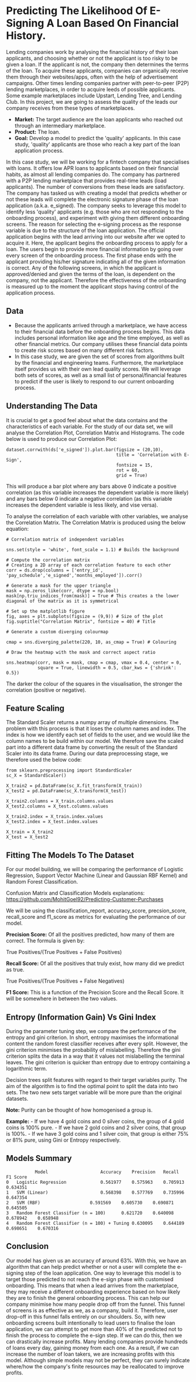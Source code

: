 # Predicting The Likelihood Of E-Signing A Loan Based On Financial History.

Lending companies work by analysing the financial history of their loan applicants, and choosing whether or not the applicant is too risky to be given a loan. If the applicant is not, the company then determines the terms of the loan. To acquire these applicants, companies can organically receive them through their websites/apps, often with the help of advertisement campaigns. Other times lending companies partner with peer-to-peer (P2P) lending marketplaces, in order to acquire leeds of possible applicants. Some example marketplaces include Upstart, Lending Tree, and Lending Club. In this project, we are going to assess the quality of the leads our company receives from these types of marketplaces.

- **Market:** The target audience are the loan applicants who reached out through an intermediary marketplace.
- **Product:** The loan.
- **Goal:** Develop a model to predict the 'quality' applicants. In this case study, 'quality' applicants are those who reach a key part of the loan application process.

In this case study, we will be working for a fintech company that specialises with loans. It offers low APR loans to applicants based on their financial habits, as almost all lending companies do. The company has partnered with a P2P lending marketplace that provides real-time leads (load applicants). The number of conversions from these leads are satisfactory.
The company has tasked us with creating a model that predicts whether or not these leads will complete the electronic signature phase of the loan application (a.k.a. e_signed). The company seeks to leverage this model to identify less 'quality' applicants (e.g. those who are not responding to the onboarding process), and experiment with giving them different onboarding screens.
The reason for selecting the e-signing process as the response variable is due to the structure of the loan application.
The official application begins with the lead arriving into our website after we opted to acquire it. Here, the applicant begins the onboarding process to apply for a loan. The users begin to provide more financial information by going over every screen of the onboarding process. The first phase ends with the applicant providing his/her signature indicating all of the given information is correct.
Any of the following screens, in which the applicant is approved/denied and given the terms of the loan, is dependent on the company, not the applicant. Therefore the effectiveness of the onboarding is measured up to the moment the applicant stops having control of the application process.

## Data

- Because the applicants arrived through a marketplace, we have access to their financial data before the onboarding process begins. This data includes personal information like age and the time employed, as well as other financial metrics. Our company utilises these financial data points to create risk scores based on many different risk factors.
- In this case study, we are given the set of scores from algorithms built by the financial and engineering teams. Furthermore, the marketplace itself provides us with their own lead quality scores. We will leverage both sets of scores, as well as a small list of personal/financial features to predict if the user is likely to respond to our current onboarding process.

## Understanding The Data

It is crucial to get a good feel about what the data contains and the characteristics of each variable. For the study of our data set, we will analyse the Correlation Plot, Correlation Matrix and Histograms. The code below is used to produce our Correlation Plot:

```
dataset.corrwith(ds['e_signed']).plot.bar(figsize = (20,10), 
                                          title = 'Correlation with E-Sign', 
                                          fontsize = 15, 
                                          rot = 60, 
                                          grid = True)
```
This will produce a bar plot where any bars above 0 indicate a positive correlation (as this variable increases the dependent variable is more likely) and any bars below 0 indicate a negative correlation (as this variable increases the dependent variable is less likely, and vise versa).

To analyse the correlation of each variable with other variables, we analyse the Correlation Matrix. The Correlation Matrix is produced using the below equation:

```
# Correlation matrix of independent variables

sns.set(style = 'white', font_scale = 1.1) # Builds the background

# Compute the correlation matrix
# Creating a 2D array of each correlation feature to each other
corr = ds.drop(columns = ['entry_id', 'pay_schedule','e_signed','months_employed']).corr()

# Generate a mask for the upper triangle
mask = np.zeros_like(corr, dtype = np.bool)
mask[np.triu_indices_from(mask)] = True # This creates a the lower diagonal of the matrix as it is symmetrical

# Set up the matplotlib figure
fig, axes = plt.subplots(figsize = (9,9)) # Size of the plot
fig.suptitle("Correlation Matrix", fontsize = 40) # Title

# Generate a custom diverging colourmap

cmap = sns.diverging_palette(220, 10, as_cmap = True) # Colouring

# Draw the heatmap with the mask and correct aspect ratio

sns.heatmap(corr, mask = mask, cmap = cmap, vmax = 0.4, center = 0, 
            square = True, linewidth = 0.5, cbar_kws = {'shrink': 0.5})
```
The darker the colour of the squares in the visualisation, the stronger the correlation (positive or negative).

## Feature Scaling

The Standard Scaler returns a numpy array of multiple dimensions. The problem with this process is that it loses the column names and index. The index is how we identify each set of fields to the user, and we would like the column names to be build within our model. We therefore save the scaled part into a different data frame by converting the result of the Standard Scaler into its data frame. During our data preprocessing stage, we therefore used the below code:

```
from sklearn.preprocessing import StandardScaler
sc_X = StandardScaler()

X_train2 = pd.DataFrame(sc_X.fit_transform(X_train))
X_test2 = pd.DataFrame(sc_X.transform(X_test))

X_train2.columns = X_train.columns.values
X_test2.columns = X_test.columns.values

X_train2.index = X_train.index.values
X_test2.index = X_test.index.values

X_train = X_train2
X_test = X_test2
```

## Fitting The Models To The Dataset

For our model building, we will be comparing the performance of Logistic Regression, Support Vector Machine (Linear and Gaussian RBF Kernel) and Random Forest Classification.

Confusion Matrix and Classification Models explanations: https://github.com/MohitGoel92/Predicting-Customer-Purchases

We will be using the classification_report, accuracy_score, precsion_score, recall_score and f1_score as metrics for evaluating the performance of our model.

**Precision Score:** Of all the positives predicted, how many of them are correct. The formula is given by:

True Positives/(True Positives + False Positives)

**Recall Score:** Of all the positives that truly exist, how many did we predict as true.

True Positives/(True Positives + False Negatives)

**F1 Score:** This is a function of the Precision Score and the Recall Score. It will be somewhere in between the two values.

## Entropy (Information Gain) Vs Gini Index

During the parameter tuning step, we compare the performance of the entropy and gini criterion. In short, entropy maximises the informational content the random forest classifier receives after every split. However, the gini criterion minimises the probability of mislabelling. Therefore the gini criterion splits the data in a way that it values not mislabelling the terminal leaves. The gini criterion is quicker than entropy due to entropy containing a logarithmic term.

Decision trees split features with regard to their target variables purity. The aim of the algorithm is to find the optimal point to split the data into two sets. The two new sets target variable will be more pure than the original datasets.

**Note:** Purity can be thought of how homogenised a group is.

**Example:** - If we have 4 gold coins and 0 silver coins, the group of 4 gold coins is 100% pure.
             - If we have 2 gold coins and 2 silver coins, that group is 100%.
	     - If we have 3 gold coins and 1 silver coin, that group is either 75% or 81% pure, using Gini or Entropy respectively.





## Models Summary

```
	       Model					Accuracy	Precision	Recall		F1 Score
0	Logistic Regression				0.561977	0.575963	0.705913	0.634351
1	SVM (Linear)					0.568398	0.577769	0.735996	0.647354
2	SVM (RBF)					0.591569	0.605730	0.690871	0.645505
3	Random Forest Classifier (n = 100)		0.621720	0.640098	0.678942	0.658948
4	Random Forest Classifier (n = 100) + Tuning	0.630095	0.644189	0.698651	0.670316
```

## Conclusion

Our model has given us an accuracy of around 63%. With this, we have an algorithm that can help predict whether or not a user will complete the e-signing step of the loan application. One way to leverage this model is to target those predicted to not reach the e-sign phase with customised onboarding. This means that when a lead arrives from the marketplace, they may receive a different onboarding experience based on how likely they are to finish the general onboarding process. This can help our company minimise how many people drop off from the funnel. This funnel of screens is as effective as we, as a company, build it. Therefore, user drop-off in this funnel falls entirely on our shoulders. So, with new onboarding screens built intentionally to lead users to finalise the loan application, we can attempt to get more than 40% of the predicted not to finish the process to complete the e-sign step. If we can do this, then we can drastically increase profits. Many lending companies provide hundreds of loans every day, gaining money from each one. As a result, if we can increase the number of loan takers, we are increasing profits with this model. Although simple models may not be perfect, they can surely indicate where/how the company's finite resources may be reallocated to improve profits.
